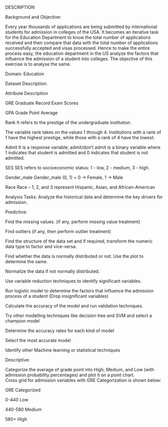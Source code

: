 DESCRIPTION

Background and Objective: 

Every year thousands of applications are being submitted by international students for admission in colleges of the USA. It becomes an iterative task for the Education Department to know the total number of applications received and then compare that data with the total number of applications successfully accepted and visas processed. Hence to make the entire process easy, the education department in the US analyze the factors that influence the admission of a student into colleges. The objective of this exercise is to analyse the same.

Domain: Education

Dataset Description:

Attribute	Description

GRE	Graduate Record Exam Scores

GPA	Grade Point Average

Rank	It refers to the prestige of the undergraduate institution.

The variable rank takes on the values 1 through 4. Institutions with a rank of 1 have the highest prestige, while those with a rank of 4 have the lowest.

Admit	It is a response variable; admit/don’t admit is a binary variable where 1 indicates that student is admitted and 0 indicates that student is not admitted. 

SES	SES refers to socioeconomic status: 1 - low, 2 - medium, 3 - high.

Gender_male	Gender_male (0, 1) = 0 -> Female, 1 -> Male

Race	Race – 1, 2, and 3 represent Hispanic, Asian, and African-American 

Analysis Tasks: Analyze the historical data and determine the key drivers for admission.

Predictive: 

Find the missing values. (if any, perform missing value treatment)

Find outliers (if any, then perform outlier treatment)

Find the structure of the data set and if required, transform the numeric data type to factor and vice-versa.

Find whether the data is normally distributed or not. Use the plot to determine the same. 

Normalize the data if not normally distributed.

Use variable reduction techniques to identify significant variables.

Run logistic model to determine the factors that influence the admission process of a student (Drop insignificant variables) 

Calculate the accuracy of the model and run validation techniques.

Try other modelling techniques like decision tree and SVM and select a champion model 

Determine the accuracy rates for each kind of model 

Select the most accurate model 

Identify other Machine learning or statistical techniques
 

Descriptive: 

Categorize the average of grade point into High, Medium, and Low (with admission probability percentages) and plot it on a point chart.  
Cross grid for admission variables with GRE Categorization is shown below:

GRE	Categorized

0-440	Low

440-580	Medium

580+	High
